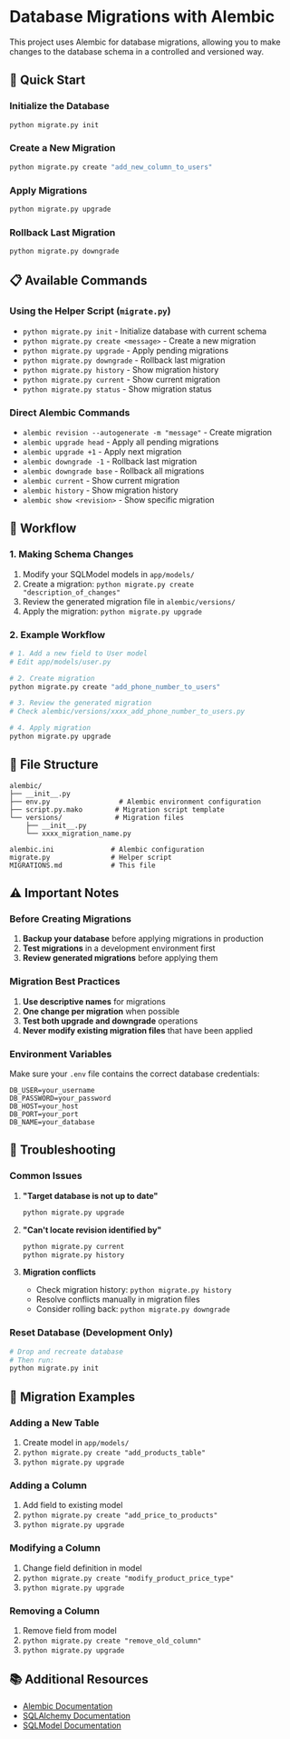 # Database Migrations with Alembic

This project uses Alembic for database migrations, allowing you to make changes to the database schema in a controlled and versioned way.

## 🚀 Quick Start

### Initialize the Database
```bash
python migrate.py init
```

### Create a New Migration
```bash
python migrate.py create "add_new_column_to_users"
```

### Apply Migrations
```bash
python migrate.py upgrade
```

### Rollback Last Migration
```bash
python migrate.py downgrade
```

## 📋 Available Commands

### Using the Helper Script (`migrate.py`)
- `python migrate.py init` - Initialize database with current schema
- `python migrate.py create <message>` - Create a new migration
- `python migrate.py upgrade` - Apply pending migrations
- `python migrate.py downgrade` - Rollback last migration
- `python migrate.py history` - Show migration history
- `python migrate.py current` - Show current migration
- `python migrate.py status` - Show migration status

### Direct Alembic Commands
- `alembic revision --autogenerate -m "message"` - Create migration
- `alembic upgrade head` - Apply all pending migrations
- `alembic upgrade +1` - Apply next migration
- `alembic downgrade -1` - Rollback last migration
- `alembic downgrade base` - Rollback all migrations
- `alembic current` - Show current migration
- `alembic history` - Show migration history
- `alembic show <revision>` - Show specific migration

## 🔧 Workflow

### 1. Making Schema Changes
1. Modify your SQLModel models in `app/models/`
2. Create a migration: `python migrate.py create "description_of_changes"`
3. Review the generated migration file in `alembic/versions/`
4. Apply the migration: `python migrate.py upgrade`

### 2. Example Workflow
```bash
# 1. Add a new field to User model
# Edit app/models/user.py

# 2. Create migration
python migrate.py create "add_phone_number_to_users"

# 3. Review the generated migration
# Check alembic/versions/xxxx_add_phone_number_to_users.py

# 4. Apply migration
python migrate.py upgrade
```

## 📁 File Structure

```
alembic/
├── __init__.py
├── env.py                 # Alembic environment configuration
├── script.py.mako        # Migration script template
└── versions/             # Migration files
    ├── __init__.py
    └── xxxx_migration_name.py

alembic.ini              # Alembic configuration
migrate.py               # Helper script
MIGRATIONS.md            # This file
```

## ⚠️ Important Notes

### Before Creating Migrations
1. **Backup your database** before applying migrations in production
2. **Test migrations** in a development environment first
3. **Review generated migrations** before applying them

### Migration Best Practices
1. **Use descriptive names** for migrations
2. **One change per migration** when possible
3. **Test both upgrade and downgrade** operations
4. **Never modify existing migration files** that have been applied

### Environment Variables
Make sure your `.env` file contains the correct database credentials:
```
DB_USER=your_username
DB_PASSWORD=your_password
DB_HOST=your_host
DB_PORT=your_port
DB_NAME=your_database
```

## 🐛 Troubleshooting

### Common Issues

1. **"Target database is not up to date"**
   ```bash
   python migrate.py upgrade
   ```

2. **"Can't locate revision identified by"**
   ```bash
   python migrate.py current
   python migrate.py history
   ```

3. **Migration conflicts**
   - Check migration history: `python migrate.py history`
   - Resolve conflicts manually in migration files
   - Consider rolling back: `python migrate.py downgrade`

### Reset Database (Development Only)
```bash
# Drop and recreate database
# Then run:
python migrate.py init
```

## 🔄 Migration Examples

### Adding a New Table
1. Create model in `app/models/`
2. `python migrate.py create "add_products_table"`
3. `python migrate.py upgrade`

### Adding a Column
1. Add field to existing model
2. `python migrate.py create "add_price_to_products"`
3. `python migrate.py upgrade`

### Modifying a Column
1. Change field definition in model
2. `python migrate.py create "modify_product_price_type"`
3. `python migrate.py upgrade`

### Removing a Column
1. Remove field from model
2. `python migrate.py create "remove_old_column"`
3. `python migrate.py upgrade`

## 📚 Additional Resources

- [Alembic Documentation](https://alembic.sqlalchemy.org/)
- [SQLAlchemy Documentation](https://docs.sqlalchemy.org/)
- [SQLModel Documentation](https://sqlmodel.tiangolo.com/) 